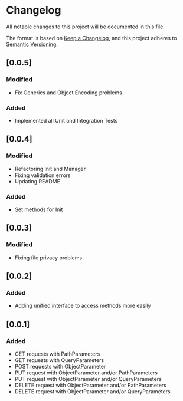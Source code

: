# Changelog
All notable changes to this project will be documented in this file.

The format is based on [Keep a Changelog](https://keepachangelog.com/en/1.0.0/),
and this project adheres to [Semantic Versioning](https://semver.org/spec/v2.0.0.html).

## [0.0.5]
### Modified
- Fix Generics and Object Encoding problems

### Added
- Implemented all Unit and Integration Tests

## [0.0.4]
### Modified
- Refactoring Init and Manager
- Fixing validation errors
- Updating README

### Added
- Set methods for Init

## [0.0.3]
### Modified
- Fixing file privacy problems 

## [0.0.2]
### Added
- Adding unified interface to access methods more easily

## [0.0.1]
### Added
- GET requests with PathParameters
- GET requests with QueryParameters
- POST requests with ObjectParameter
- PUT request with ObjectParameter and/or PathParameters
- PUT request with ObjectParameter and/or QueryParameters
- DELETE request with ObjectParameter and/or PathParameters
- DELETE request with ObjectParameter and/or QueryParameters
